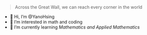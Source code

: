 > Across the Great Wall, we can reach every corner in the world

- 👋 Hi, I’m @YanoHsing
- 👀 I’m interested in math and coding
- 🌱 I’m currently learning *Mathematics and Applied Mathematics*

<!---
YanoHsing/YanoHsing is a ✨ special ✨ repository because its `README.md` (this file) appears on your GitHub profile.
You can click the Preview link to take a look at your changes.
--->
